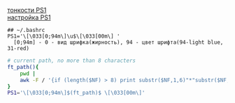 [тонкости PS1](https://riptutorial.com/ru/bash/example/24948/%d0%b8%d1%81%d0%bf%d0%be%d0%bb%d1%8c%d0%b7%d0%be%d0%b2%d0%b0%d0%bd%d0%b8%d0%b5-ps1)  
[настройка PS1](https://sodocumentation.net/ru/bash/topic/3340/%D0%BD%D0%B0%D1%81%D1%82%D1%80%D0%BE%D0%B9%D0%BA%D0%B0-ps1)

```
## ~/.bashrc
PS1='\[\033[0;94m\]\u$\[\033[00m\] '
  [0;94m] - 0 - вид шрифка(жирность), 94 - цвет шрифта(94-light blue, 31-red)  

```

```bash
# current path, no more than 8 characters
ft_path(){ 
    pwd | 
    awk -F / '{if (length($NF) > 8) print substr($NF,1,6)"*"substr($NF,length($NF),length($NF)); else printf $NF}';
}
PS1='\[\033[0;94m\]$(ft_path)$ \[\033[00m\]'
```
